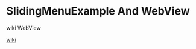 # SlidingMenuExample And WebView

wiki WebView

[wiki](https://github.com/hassanmastinoz/SlidingMenuExampleWebView/wiki)
